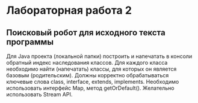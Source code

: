 # Лабораторная работа 2
## Поисковый робот для исходного текста программы
Для Java проекта (локальной папки) построить и напечатать в консоли обратный индекс наследования классов.
Для каждого класса необходимо найти (напечатать) классы, для которых он является базовым (родительским).
Должны корректно обрабатываться ключевые слова class, interface, extends, implements.
Необходимо использовать интерфейс Map, метод getOrDefault(). Желательно использовать Stream API.